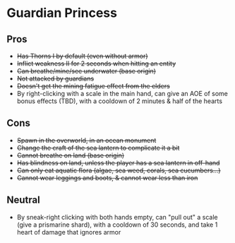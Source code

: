 # Guardian Princess

## Pros

- ~~Has Thorns I by default (even without armor)~~
- ~~Inflict weakness II for 2 seconds when hitting an entity~~
- ~~Can breathe/mine/see underwater (base origin)~~
- ~~Not attacked by guardians~~
- ~~Doesn't get the mining fatigue effect from the elders~~
- By right-clicking with a scale in the main hand, can give an AOE of some bonus effects (TBD), with a cooldown of 2 minutes & half of the hearts

## Cons
- ~~Spawn in the overworld, in an ocean monument~~
- ~~Change the craft of the sea lantern to complicate it a bit~~
- ~~Cannot breathe on land (base origin)~~
- ~~Has blindness on land, unless the player has a sea lantern in off-hand~~
- ~~Can only eat aquatic flora (algae, sea weed, corals, sea cucumbers...)~~
- ~~Cannot wear leggings and boots, & cannot wear less than iron~~

## Neutral

- By sneak-right clicking with both hands empty, can "pull out" a scale (give a prismarine shard), with a cooldown of 30 seconds, and take 1 heart of damage that ignores armor
